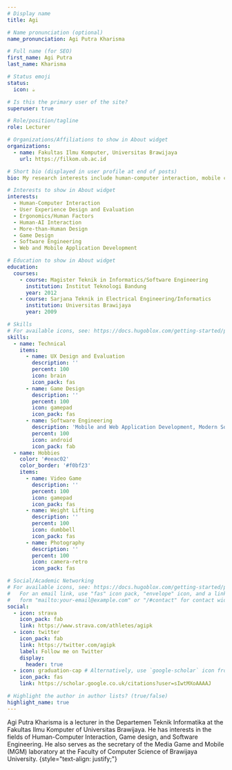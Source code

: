 ```yaml
---
# Display name
title: Agi

# Name pronunciation (optional)
name_pronunciation: Agi Putra Kharisma

# Full name (for SEO)
first_name: Agi Putra
last_name: Kharisma

# Status emoji
status:
  icon: ☕️

# Is this the primary user of the site?
superuser: true

# Role/position/tagline
role: Lecturer

# Organizations/Affiliations to show in About widget
organizations:
  - name: Fakultas Ilmu Komputer, Universitas Brawijaya
    url: https://filkom.ub.ac.id

# Short bio (displayed in user profile at end of posts)
bio: My research interests include human-computer interaction, mobile computing, game design & development, software engineering

# Interests to show in About widget
interests:
  - Human-Computer Interaction
  - User Experience Design and Evaluation
  - Ergonomics/Human Factors
  - Human-AI Interaction
  - More-than-Human Design
  - Game Design
  - Software Engineering
  - Web and Mobile Application Development

# Education to show in About widget
education:
  courses:
    - course: Magister Teknik in Informatics/Software Engineering
      institution: Institut Teknologi Bandung
      year: 2012
    - course: Sarjana Teknik in Electrical Engineering/Informatics
      institution: Universitas Brawijaya
      year: 2009

# Skills
# For available icons, see: https://docs.hugoblox.com/getting-started/page-builder/#icons
skills:
  - name: Technical
    items:
      - name: UX Design and Evaluation
        description: ''
        percent: 100
        icon: brain
        icon_pack: fas
      - name: Game Design
        description: ''
        percent: 100
        icon: gamepad
        icon_pack: fas
      - name: Software Engineering
        description: 'Mobile and Web Application Development, Modern Software Engineering'
        percent: 100
        icon: android
        icon_pack: fab
  - name: Hobbies
    color: '#eeac02'
    color_border: '#f0bf23'
    items:
      - name: Video Game
        description: ''
        percent: 100
        icon: gamepad
        icon_pack: fas
      - name: Weight Lifting
        description: ''
        percent: 100
        icon: dumbbell
        icon_pack: fas
      - name: Photography
        description: ''
        percent: 100
        icon: camera-retro
        icon_pack: fas

# Social/Academic Networking
# For available icons, see: https://docs.hugoblox.com/getting-started/page-builder/#icons
#   For an email link, use "fas" icon pack, "envelope" icon, and a link in the
#   form "mailto:your-email@example.com" or "/#contact" for contact widget.
social:
  - icon: strava
    icon_pack: fab
    link: https://www.strava.com/athletes/agipk
  - icon: twitter
    icon_pack: fab
    link: https://twitter.com/agipk
    label: Follow me on Twitter
    display:
      header: true
  - icon: graduation-cap # Alternatively, use `google-scholar` icon from `ai` icon pack
    icon_pack: fas
    link: https://scholar.google.co.uk/citations?user=sIwtMXoAAAAJ

# Highlight the author in author lists? (true/false)
highlight_name: true
---
```


Agi Putra Kharisma is a lecturer in the Departemen Teknik Informatika at the Fakultas Ilmu Komputer of Universitas Brawijaya. He has interests in the fields of Human-Computer Interaction, Game design, and Software Engineering. He also serves as the secretary of the Media Game and Mobile (MGM) laboratory at the Faculty of Computer Science of Brawijaya University.
{style="text-align: justify;"}
